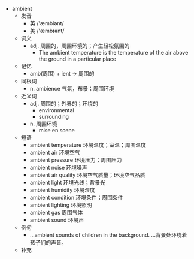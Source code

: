 - ambient
  - 发音
    - 英 /'æmbiənt/
    - 美 /'æmbɪənt/
  - 词义
    - adj. 周围的，周围环境的；产生轻松氛围的
      - The ambient temperature is the temperature of the air above the ground in a particular place
  - 记忆
    - amb(周围) + ient → 周围的
  - 同根词
    - n. ambience 气氛，布景；周围环境
  - 近义词
    - adj. 周围的；外界的；环绕的
      - environmental
      - surrounding
    - n. 周围环境
      - mise en scene
  - 短语
    - ambient temperature 环境温度；室温；周围温度
    - ambient air 环境空气
    - ambient pressure 环境压力；周围压力
    - ambient noise 环境噪声
    - ambient air quality 环境空气质量；环境空气品质
    - ambient light 环境光线；背景光
    - ambient humidity 环境湿度
    - ambient condition 环境条件；周围条件
    - ambient lighting 环境照明
    - ambient gas 周围气体
    - ambient sound 环境声
  - 例句
    - ...ambient sounds of children in the background. ...背景处环绕着孩子们的声音。
  - 补充